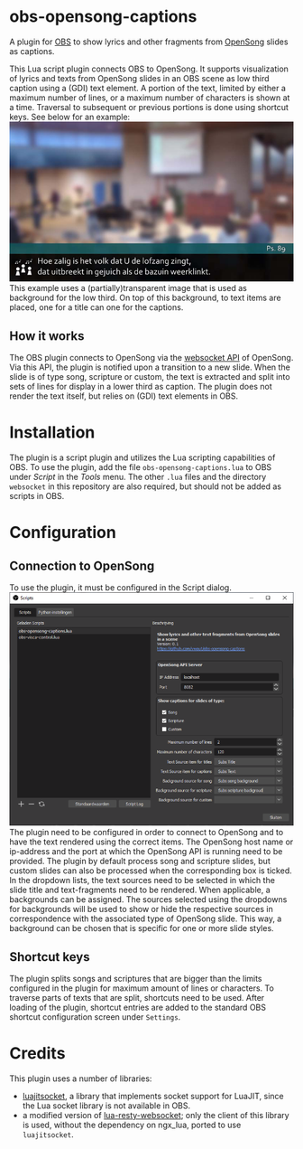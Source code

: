 # obs-opensong-captions
A plugin for [OBS](https://obsproject.com/) to show lyrics and other fragments from [OpenSong](https://opensong.org/) slides as captions.

This Lua script plugin connects OBS to OpenSong.
It supports visualization of lyrics and texts from OpenSong slides in an OBS scene as low third caption using a (GDI) text element.
A portion of the text, limited by either a maximum number of lines, or a maximum number of characters is shown at a time.
Traversal to subsequent or previous portions is done using shortcut keys. See below for an example:
![Example of plugin usage](images/docs/example.jpg)
This example uses a (partially)transparent image that is used as background for the low third.
On top of this background, to text items are placed, one for a title can one for the captions. 

## How it works
The OBS plugin connects to OpenSong via the [websocket API](http://www.opensong.org/home/api) of OpenSong.
Via this API, the plugin is notified upon a transition to a new slide.
When the slide is of type song, scripture or custom, the text is extracted and split into sets of lines for display in a lower third as caption.
The plugin does not render the text itself, but relies on (GDI) text elements in OBS.  

# Installation
The plugin is a script plugin and utilizes the Lua scripting capabilities of OBS.
To use the plugin, add the file `obs-opensong-captions.lua` to OBS under *Script* in the *Tools* menu.
The other `.lua` files and the directory `websocket` in this repository are also required, but should not be added as scripts in OBS.

# Configuration
## Connection to OpenSong
To use the plugin, it must be configured in the Script dialog.
![Plugin configuration](images/docs/settings.png) 
The plugin need to be configured in order to connect to OpenSong and to have the text rendered using the correct items.
The OpenSong host name or ip-address and the port at which the OpenSong API is running need to be provided.
The plugin by default process song and scripture slides, but custom slides can also be processed when the corresponding box is ticked.
In the dropdown lists, the text sources need to be selected in which the slide title and text-fragments need to be rendered.
When applicable, a backgrounds can be assigned. The sources selected using the dropdowns for backgrounds will be used to show or hide the respective sources in correspondence with the associated type of OpenSong slide.
This way, a background can be chosen that is specific for one or more slide styles.

## Shortcut keys
The plugin splits songs and scriptures that are bigger than the limits configured in the plugin for maximum amount of lines or characters. To traverse parts of texts that are split, shortcuts need to be used.
After loading of the plugin, shortcut entries are added to the standard OBS shortcut configuration screen under `Settings`.

# Credits
This plugin uses a number of libraries:
- [luajitsocket](https://github.com/CapsAdmin/luajitsocket/), a library that implements socket support for LuaJIT, since the Lua socket library is not available in OBS.
- a modified version of [lua-resty-websocket](https://github.com/openresty/lua-resty-websocket); only the client of this library is used, without the dependency on ngx_lua, ported to use `luajitsocket`. 
